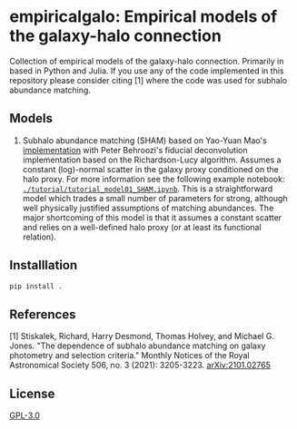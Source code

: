 # empiricalgalo: Empirical models of the galaxy-halo connection

Collection of empirical models of the galaxy-halo connection. Primarily in based in Python and Julia. If you use any of the code implemented in this repository please consider citing [1] where the code was used for subhalo abundance matching.

## Models
1. Subhalo abundance matching (SHAM) based on Yao-Yuan Mao's [implementation](https://github.com/yymao/abundancematching) with Peter Behroozi's fiducial deconvolution implementation based on the Richardson-Lucy algorithm. Assumes a constant (log)-normal scatter in the galaxy proxy conditioned on the halo proxy. For more information see the following example notebook: [``./tutorial/tutorial_model01_SHAM.ipynb``](https://github.com/Richard-Sti/empiricalgalo/blob/master/tutorials/tutorial_model01_SHAM.ipynb). This is a straightforward model which trades a small number of parameters for strong, although well physically justified assumptions of matching abundances. The major shortcoming of this model is that it assumes a constant scatter and relies on a well-defined halo proxy (or at least its functional relation).


## Installlation 
```bash
pip install .
```


## References
[1] Stiskalek, Richard, Harry Desmond, Thomas Holvey, and Michael G. Jones. "The dependence of subhalo abundance matching on galaxy photometry and selection criteria." Monthly Notices of the Royal Astronomical Society 506, no. 3 (2021): 3205-3223. [arXiv:2101.02765](https://arxiv.org/abs/2101.02765)

## License
[GPL-3.0](https://www.gnu.org/licenses/gpl-3.0.en.html)
